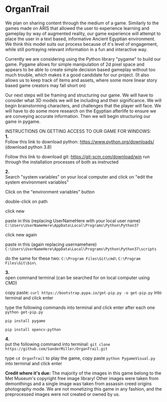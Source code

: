# OrganTrail

We plan on sharing content through the medium of a game. Similarly to the games made on ARIS that allowed the user to experience learning and gameplay by way of augmented reality, our game experience will attempt to place the user in a text based, informative Ancient Egyptian environment. We think this model suits our process because of it's level of engagement, while still portraying relevant information in a fun and interactive way.

Currently we are considering using the Python library "pygame" to build our game. Pygame allows for simple manipulation of 2d pixel space and appears to be able to create simple decision based gameplay without too much trouble, which makes it a good candidate for our project. (It also allows us to keep track of items and assets, where some more linear story based game creators may fall short on)

Our next steps will be framing and structuring our game. We will have to consider what 3D models we will be including and their significance. We will begin brainstorming characters, and challenges that the player will face. We will have to do some more research on the Egyptian afterlife to ensure we are conveying accurate information. Then we will begin structuring our game in pygame.


INSTRUCTIONS ON GETTING ACCESS TO OUR GAME FOR WINDOWS:<br/>
**1.** <br/>
Follow this link to download python: https://www.python.org/downloads/ (download python 3.8)

Follow this link to download git: https://git-scm.com/download/win
run through the installation processes of both as instructed

**2.** <br/>
Search "system variables" on your local computer and click on "edit the system environment variables"

Click on the "environment variables" button

double-click on path

click new

paste in this (replacing UserNameHere with your local user name) `C:\Users\UserNameHere\AppData\Local\Programs\Python\Python37`

click new again

paste in this (again replacing usernamehere) `C:\Users\UserNameHere\AppData\Local\Programs\Python\Python37\scripts`

do the same for these two:
`C:\Program Files\Git\cmd\`
`C:\Program Files\Git\bin\`


**3.** <br/>
open command terminal (can be searched for on local computer using CMD)

copy paste:      `curl https://bootstrap.pypa.io/get-pip.py -o get-pip.py`             into terminal and click enter

type the following commands into terminal and click enter after each one <br/>
`python get-pip.py` 

`pip install pygame`

`pip install opencv-python`

**4.**<br/>
put the following command into terminal: `git clone https://github.com/SanderMiller/OrganTrail.git`

type `cd OrganTrail`
to play the game, copy paste `python PygameVisual.py` into terminal and click enter


**Credit where it's due:**
The majority of the images in this game belong to the Met Museum's copyright free image library! Other images were taken from demonthings and a single image was taken from assassin creed origins photography mode. We are not monetizing this game in any fashion, and the preprocessed images were not created or owned by us.
